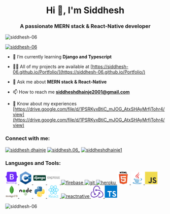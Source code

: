 <h1 align="center">Hi 👋, I'm Siddhesh</h1>
<h3 align="center">A passionate MERN stack & React-Native developer</h3>

<p align="left"> <img src="https://komarev.com/ghpvc/?username=siddhesh-06&label=Profile%20views&color=0e75b6&style=flat" alt="siddhesh-06" /> </p>

<p align="left"> <a href="https://github.com/ryo-ma/github-profile-trophy"><img src="https://github-profile-trophy.vercel.app/?username=siddhesh-06" alt="siddhesh-06" /></a> </p>

- 🌱 I’m currently learning **Django and Typescript**

- 👨‍💻 All of my projects are available at [https://siddhesh-06.github.io/Portfolio/](https://siddhesh-06.github.io/Portfolio/)

- 💬 Ask me about **MERN stack & React-Native**

- 📫 How to reach me **siddheshdhainje2001@gmail.com**

- 📄 Know about my experiences [https://drive.google.com/file/d/1PSRKyxBtiC_mJOG_AtxSHAyMrfjTohr4/view](https://drive.google.com/file/d/1PSRKyxBtiC_mJOG_AtxSHAyMrfjTohr4/view)

<h3 align="left">Connect with me:</h3>
<p align="left">
<a href="https://linkedin.com/in/siddhesh dhainje" target="blank"><img align="center" src="https://cdn.jsdelivr.net/npm/simple-icons@3.0.1/icons/linkedin.svg" alt="siddhesh dhainje" height="30" width="40" /></a>
<a href="https://instagram.com/siddhesh.06_" target="blank"><img align="center" src="https://cdn.jsdelivr.net/npm/simple-icons@3.0.1/icons/instagram.svg" alt="siddhesh.06_" height="30" width="40" /></a>
<a href="https://www.hackerrank.com/siddheshdhainje1" target="blank"><img align="center" src="https://cdn.jsdelivr.net/npm/simple-icons@3.0.1/icons/hackerrank.svg" alt="siddheshdhainje1" height="30" width="40" /></a>
</p>

<h3 align="left">Languages and Tools:</h3>
<p align="left"> <a href="https://getbootstrap.com" target="_blank"> <img src="https://raw.githubusercontent.com/devicons/devicon/master/icons/bootstrap/bootstrap-plain-wordmark.svg" alt="bootstrap" width="40" height="40"/> </a> <a href="https://www.w3schools.com/cpp/" target="_blank"> <img src="https://raw.githubusercontent.com/devicons/devicon/master/icons/cplusplus/cplusplus-original.svg" alt="cplusplus" width="40" height="40"/> </a> <a href="https://www.djangoproject.com/" target="_blank"> <img src="https://raw.githubusercontent.com/devicons/devicon/master/icons/django/django-original.svg" alt="django" width="40" height="40"/> </a> <a href="https://expressjs.com" target="_blank"> <img src="https://raw.githubusercontent.com/devicons/devicon/master/icons/express/express-original-wordmark.svg" alt="express" width="40" height="40"/> </a> <a href="https://firebase.google.com/" target="_blank"> <img src="https://www.vectorlogo.zone/logos/firebase/firebase-icon.svg" alt="firebase" width="40" height="40"/> </a> <a href="https://git-scm.com/" target="_blank"> <img src="https://www.vectorlogo.zone/logos/git-scm/git-scm-icon.svg" alt="git" width="40" height="40"/> </a> <a href="https://heroku.com" target="_blank"> <img src="https://www.vectorlogo.zone/logos/heroku/heroku-icon.svg" alt="heroku" width="40" height="40"/> </a> <a href="https://www.w3.org/html/" target="_blank"> <img src="https://raw.githubusercontent.com/devicons/devicon/master/icons/html5/html5-original-wordmark.svg" alt="html5" width="40" height="40"/> </a> <a href="https://www.java.com" target="_blank"> <img src="https://raw.githubusercontent.com/devicons/devicon/master/icons/java/java-original.svg" alt="java" width="40" height="40"/> </a> <a href="https://developer.mozilla.org/en-US/docs/Web/JavaScript" target="_blank"> <img src="https://raw.githubusercontent.com/devicons/devicon/master/icons/javascript/javascript-original.svg" alt="javascript" width="40" height="40"/> </a> <a href="https://www.mongodb.com/" target="_blank"> <img src="https://raw.githubusercontent.com/devicons/devicon/master/icons/mongodb/mongodb-original-wordmark.svg" alt="mongodb" width="40" height="40"/> </a> <a href="https://nodejs.org" target="_blank"> <img src="https://raw.githubusercontent.com/devicons/devicon/master/icons/nodejs/nodejs-original-wordmark.svg" alt="nodejs" width="40" height="40"/> </a> <a href="https://www.python.org" target="_blank"> <img src="https://raw.githubusercontent.com/devicons/devicon/master/icons/python/python-original.svg" alt="python" width="40" height="40"/> </a> <a href="https://reactjs.org/" target="_blank"> <img src="https://raw.githubusercontent.com/devicons/devicon/master/icons/react/react-original-wordmark.svg" alt="react" width="40" height="40"/> </a> <a href="https://reactnative.dev/" target="_blank"> <img src="https://reactnative.dev/img/header_logo.svg" alt="reactnative" width="40" height="40"/> </a> <a href="https://redux.js.org" target="_blank"> <img src="https://raw.githubusercontent.com/devicons/devicon/master/icons/redux/redux-original.svg" alt="redux" width="40" height="40"/> </a> <a href="https://www.typescriptlang.org/" target="_blank"> <img src="https://raw.githubusercontent.com/devicons/devicon/master/icons/typescript/typescript-original.svg" alt="typescript" width="40" height="40"/> </a> </p>

<p><img align="center" src="https://github-readme-streak-stats.herokuapp.com/?user=siddhesh-06&" alt="siddhesh-06" /></p>
